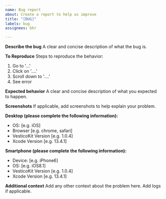 ```yaml
---
name: Bug report
about: Create a report to help us improve
title: "[BUG]"
labels: bug
assignees: bhr

---
```


**Describe the bug**
A clear and concise description of what the bug is.

**To Reproduce**
Steps to reproduce the behavior:
1. Go to '...'
2. Click on '....'
3. Scroll down to '....'
4. See error

**Expected behavior**
A clear and concise description of what you expected to happen.

**Screenshots**
If applicable, add screenshots to help explain your problem.

**Desktop (please complete the following information):**
 - OS: [e.g. iOS]
 - Browser [e.g. chrome, safari]
 - VesticoKit Version [e.g. 1.0.4]
 - Xcode Version [e.g. 13.4.1]

**Smartphone (please complete the following information):**
 - Device: [e.g. iPhone6]
 - OS: [e.g. iOS8.1]
 - VesticoKit Version [e.g. 1.0.4]
 - Xcode Version [e.g. 13.4.1]

**Additional context**
Add any other context about the problem here. Add logs if applicable.
